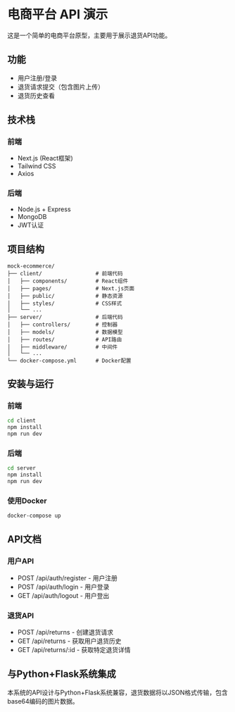 # 电商平台 API 演示

这是一个简单的电商平台原型，主要用于展示退货API功能。

## 功能

- 用户注册/登录
- 退货请求提交（包含图片上传）
- 退货历史查看

## 技术栈

### 前端
- Next.js (React框架)
- Tailwind CSS
- Axios

### 后端
- Node.js + Express
- MongoDB
- JWT认证

## 项目结构

```
mock-ecommerce/
├── client/                 # 前端代码
│   ├── components/         # React组件
│   ├── pages/              # Next.js页面
│   ├── public/             # 静态资源
│   ├── styles/             # CSS样式
│   └── ...
├── server/                 # 后端代码
│   ├── controllers/        # 控制器
│   ├── models/             # 数据模型
│   ├── routes/             # API路由
│   ├── middleware/         # 中间件
│   └── ...
└── docker-compose.yml      # Docker配置
```

## 安装与运行

### 前端

```bash
cd client
npm install
npm run dev
```

### 后端

```bash
cd server
npm install
npm run dev
```

### 使用Docker

```bash
docker-compose up
```

## API文档

### 用户API

- POST /api/auth/register - 用户注册
- POST /api/auth/login - 用户登录
- GET /api/auth/logout - 用户登出

### 退货API

- POST /api/returns - 创建退货请求
- GET /api/returns - 获取用户退货历史
- GET /api/returns/:id - 获取特定退货详情

## 与Python+Flask系统集成

本系统的API设计与Python+Flask系统兼容，退货数据将以JSON格式传输，包含base64编码的图片数据。
